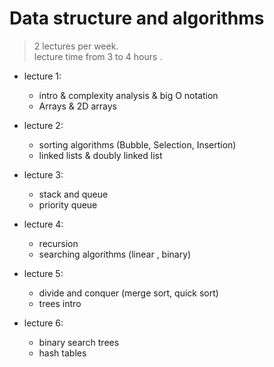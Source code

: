 # Data structure and algorithms

> 2 lectures per week.<br >
> lecture time from 3 to 4 hours .

* lecture 1:
  * intro & complexity analysis & big O notation
  * Arrays & 2D arrays

* lecture 2:
  * sorting algorithms (Bubble, Selection, Insertion)
  * linked lists & doubly linked list

* lecture 3:
  * stack and queue
  * priority queue

* lecture 4:
  * recursion
  * searching algorithms (linear , binary)

* lecture 5:
  * divide and conquer (merge sort, quick sort)
  * trees intro

* lecture 6:
  * binary search trees
  * hash tables

